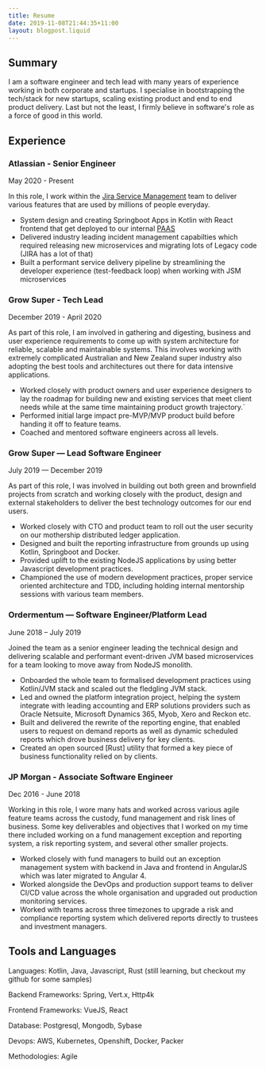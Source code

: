 ```yaml
---
title: Resume
date: 2019-11-08T21:44:35+11:00
layout: blogpost.liquid
---
```

## Summary
I am a software engineer and tech lead with many years of experience working in both corporate and startups. I specialise in bootstrapping the tech/stack for new startups, scaling existing product and end to end product delivery. Last but not the least, I firmly believe in software's role as a force of good in this world.

## Experience

### Atlassian - Senior Engineer
May 2020 - Present

In this role, I work within the [Jira Service Management](https://www.atlassian.com/software/jira/service-management) team to deliver various features that are used by millions of people everyday.

- System design and creating Springboot Apps in Kotlin with React frontend that get deployed to our internal [PAAS](https://blog.developer.atlassian.com/why-atlassian-uses-an-internal-paas-to-regulate-aws-access/)
- Delivered industry leading incident management capabilties which required releasing new microservices and migrating lots of Legacy code (JIRA has a lot of that)
- Built a performant service delivery pipeline by streamlining the developer experience (test-feedback loop) when working with JSM microservices

### Grow Super - Tech Lead
December 2019 - April 2020

As part of this role, I am involved in gathering and digesting, business and user experience requirements to come up with system architecture for reliable, scalable and maintainable systems. This involves working with extremely complicated Australian and New Zealand super industry also adopting the best tools and architectures out there for data intensive applications.

- Worked closely with product owners and user experience designers to lay the roadmap for building new and existing services that meet client needs while at the same time maintaining product growth trajectory.`
- Performed initial large impact pre-MVP/MVP product build before handing it off to feature teams.
- Coached and mentored software engineers across all levels.

### Grow Super — Lead Software Engineer
July 2019 — December 2019

As part of this role, I was involved in building out both green and brownfield projects from scratch and working closely with the product, design and external stakeholders to deliver the best technology outcomes for our end users.

- Worked closely with CTO and product team to roll out the user security on our mothership distributed ledger application.
- Designed and built the reporting infrastructure from grounds up using Kotlin, Springboot and Docker.
- Provided uplift to the existing NodeJS applications by using better Javascript development practices.
- Championed the use of modern development practices, proper service oriented architecture and TDD, including holding internal mentorship sessions with various team members.

### Ordermentum — Software Engineer/Platform Lead
June 2018 – July 2019

Joined the team as a senior engineer leading the technical design and delivering scalable and performant event-driven JVM based microservices for a team looking to move away from NodeJS monolith.

- Onboarded the whole team to formalised development practices using Kotlin/JVM stack and scaled out the fledgling JVM stack.
- Led and owned the platform integration project, helping the system integrate with leading accounting and ERP solutions providers such as Oracle Netsuite, Microsoft Dynamics 365, Myob, Xero and Reckon etc.
- Built and delivered the rewrite of the reporting engine, that enabled users to request on demand reports as well as dynamic scheduled reports which drove business delivery for key clients.
- Created an open sourced [Rust] utility that formed a key piece of business functionality relied on by clients.

### JP Morgan - Associate Software Engineer
Dec 2016 - June 2018

Working in this role, I wore many hats and worked across various agile feature teams across the custody, fund management and risk lines of business. Some key deliverables and objectives that I worked on my time there included working on a fund management exception and reporting system, a risk reporting system, and several other smaller projects.

- Worked closely with fund managers to build out an exception management system with backend in Java and frontend in AngularJS which was later migrated to Angular 4.
- Worked alongside the DevOps and production support teams to deliver CI/CD value across the whole organisation and upgraded out production monitoring services.
- Worked with teams across three timezones to upgrade a risk and compliance reporting system which delivered reports directly to trustees and investment managers.

## Tools and Languages

Languages: Kotlin, Java, Javascript, Rust (still learning, but checkout my github for some samples)

Backend Frameworks: Spring, Vert.x, Http4k

Frontend Frameworks: VueJS, React

Database: Postgresql, Mongodb, Sybase

Devops: AWS, Kubernetes, Openshift, Docker, Packer

Methodologies: Agile
